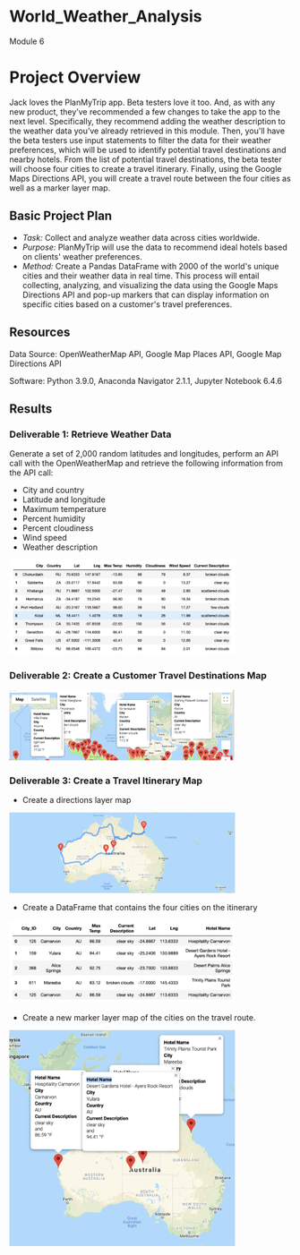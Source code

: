 # World_Weather_Analysis
Module 6

# Project Overview
Jack loves the PlanMyTrip app. Beta testers love it too. And, as with any new product, they’ve recommended a few changes to take the app to the next level. Specifically, they recommend adding the weather description to the weather data you’ve already retrieved in this module. Then, you'll have the beta testers use input statements to filter the data for their weather preferences, which will be used to identify potential travel destinations and nearby hotels. From the list of potential travel destinations, the beta tester will choose four cities to create a travel itinerary. Finally, using the Google Maps Directions API, you will create a travel route between the four cities as well as a marker layer map.

## Basic Project Plan
-	*Task:* Collect and analyze weather data across cities worldwide.
-	*Purpose:* PlanMyTrip will use the data to recommend ideal hotels based on clients' weather preferences.
-	*Method:* Create a Pandas DataFrame with 2000 of the world's unique cities and their weather data in real time. This process will entail collecting, analyzing, and visualizing the data using the Google Maps Directions API and pop-up markers that can display information on specific cities based on a customer's travel preferences.

## Resources
Data Source: OpenWeatherMap API, Google Map Places API, Google Map Directions API

Software: Python 3.9.0, Anaconda Navigator 2.1.1, Jupyter Notebook 6.4.6

## Results 
### Deliverable 1: Retrieve Weather Data
Generate a set of 2,000 random latitudes and longitudes, perform an API call with the OpenWeatherMap and retrieve the following information from the API call:
- City and country
- Latitude and longitude
- Maximum temperature
- Percent humidity
- Percent cloudiness
- Wind speed
- Weather description

<img src="Weather_Database/Fig1.png" width="80%" height="80%">

### Deliverable 2: Create a Customer Travel Destinations Map

<img src="Vacation_Search/WeatherPy_vacation_map.png" width="80%" height="80%">

### Deliverable 3: Create a Travel Itinerary Map
- Create a directions layer map

<img src="Vacation_Itinerary/WeatherPy_travel_map.png" width="80%" height="80%">

- Create a DataFrame that contains the four cities on the itinerary

<img src="Vacation_Itinerary/itinerary_df.png" width="80%" height="80%">

- Create a new marker layer map of the cities on the travel route.

<img src="Vacation_Itinerary/WeatherPy_travel_map_markers.png" width="80%" height="80%">
